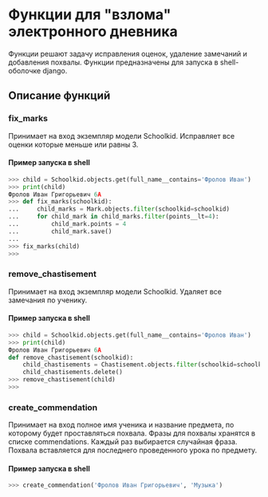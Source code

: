 # Функции для "взлома" электронного дневника
Функции решают задачу исправления оценок, удаление замечаний и добавления
похвалы. Функции предназначены для запуска в shell-оболочке django.
## Описание функций
### fix_marks
Принимает на вход экземпляр модели Schoolkid. Исправляет все оценки которые
меньше или равны 3.
#### Пример запуска в shell
```python
>>> child = Schoolkid.objects.get(full_name__contains='Фролов Иван')
>>> print(child)
Фролов Иван Григорьевич 6А
>>> def fix_marks(schoolkid):
...     child_marks = Mark.objects.filter(schoolkid=schoolkid)
...     for child_mark in child_marks.filter(points__lt=4):
...         child_mark.points = 4
...         child_mark.save()
... 
>>> fix_marks(child)
>>>
```
### remove_chastisement
Принимает на вход экземпляр модели Schoolkid. Удаляет все замечания по ученику.
#### Пример запуска в shell
```python
>>> child = Schoolkid.objects.get(full_name__contains='Фролов Иван')
>>> print(child)
Фролов Иван Григорьевич 6А
def remove_chastisement(schoolkid):
    child_chastisements = Chastisement.objects.filter(schoolkid=schoolkid)
    child_chastisements.delete()
>>> remove_chastisement(child)
>>>
```
### create_commendation
Принимает на вход полное имя ученика и название предмета, по которому будет проставляться
похвала. Фразы для похвалы хранятся в списке commendations. Каждый раз выбирается случайная фраза.
Похвала вставляется для последнего проведенного урока по предмету.
#### Пример запуска в shell
```python
>>> create_commendation('Фролов Иван Григорьевич', 'Музыка')
```